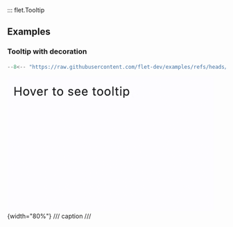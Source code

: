 ::: flet.Tooltip

## Examples

### Tooltip with decoration

```python
--8<-- "https://raw.githubusercontent.com/flet-dev/examples/refs/heads/v1-docs/python/controls/types/tooltip/with-decoration.py"
```

![with-decoration](https://raw.githubusercontent.com/flet-dev/examples/v1-docs/python/controls/types/tooltip/media/with-decoration.gif){width="80%"}
/// caption
///
